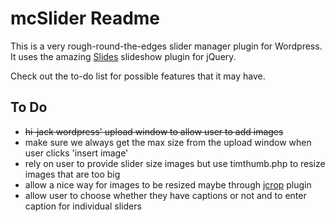 mcSlider Readme
===============

This is a very rough-round-the-edges slider manager plugin for Wordpress.
It uses the amazing [Slides](http://slidesjs.com/) slideshow plugin for jQuery. 

Check out the to-do list for possible features that it may have.

To Do
-----

* <del>hi-jack wordpress' upload window to allow user to add images</del>
* make sure we always get the max size from the upload window when user clicks 'insert image'
* rely on user to provide slider size images but use timthumb.php to resize images that are too big
* allow a nice way for images to be resized maybe through [jcrop](http://deepliquid.com/content/Jcrop.html) plugin
* allow user to choose whether they have captions or not and to enter caption for individual sliders

